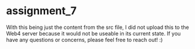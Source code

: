 # assignment_7

With this being just the content from the src file, I did not upload this to the Web4 server because it would not be useable in its current state. If you have any questions or concerns, please feel free to reach out! :)
